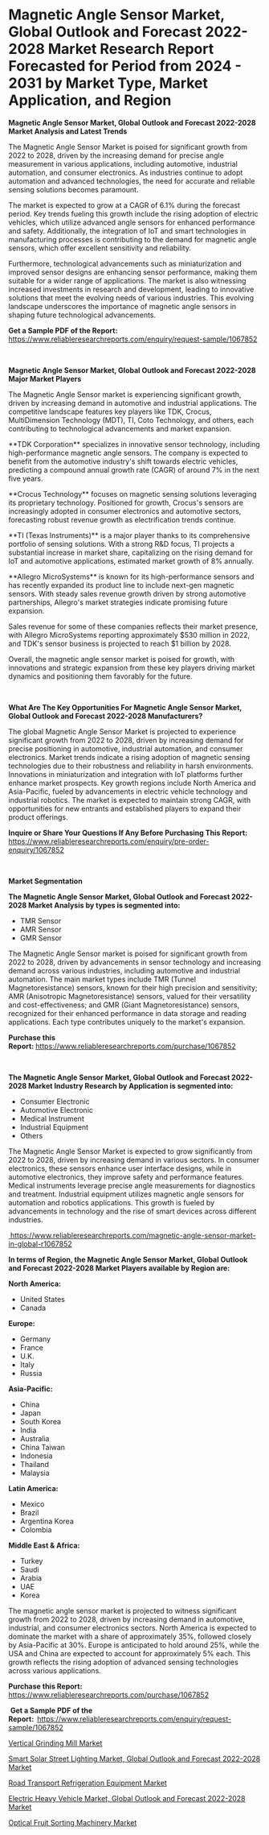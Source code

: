 <p><h1>Magnetic Angle Sensor Market, Global Outlook and Forecast 2022-2028 Market Research Report Forecasted for Period from 2024 -  2031 by Market Type, Market Application, and Region</h1></p><p><strong>Magnetic Angle Sensor Market, Global Outlook and Forecast 2022-2028 Market Analysis and Latest Trends</strong></p>
<p><p>The Magnetic Angle Sensor Market is poised for significant growth from 2022 to 2028, driven by the increasing demand for precise angle measurement in various applications, including automotive, industrial automation, and consumer electronics. As industries continue to adopt automation and advanced technologies, the need for accurate and reliable sensing solutions becomes paramount. </p><p>The market is expected to grow at a CAGR of 6.1% during the forecast period. Key trends fueling this growth include the rising adoption of electric vehicles, which utilize advanced angle sensors for enhanced performance and safety. Additionally, the integration of IoT and smart technologies in manufacturing processes is contributing to the demand for magnetic angle sensors, which offer excellent sensitivity and reliability. </p><p>Furthermore, technological advancements such as miniaturization and improved sensor designs are enhancing sensor performance, making them suitable for a wider range of applications. The market is also witnessing increased investments in research and development, leading to innovative solutions that meet the evolving needs of various industries. This evolving landscape underscores the importance of magnetic angle sensors in shaping future technological advancements.</p></p>
<p><strong>Get a Sample PDF of the Report:&nbsp;</strong> <a href="https://www.reliableresearchreports.com/enquiry/request-sample/1067852?utm_campaign=113&utm_medium=2&utm_source=Github&utm_content=ia&utm_term=04122024&utm_id=magnetic-angle-sensor-market-global-outlook-and-forecast-2022-2028">https://www.reliableresearchreports.com/enquiry/request-sample/1067852</a></p>
<p>&nbsp;</p>
<p><strong>Magnetic Angle Sensor Market, Global Outlook and Forecast 2022-2028 Major Market Players</strong></p>
<p><p>The Magnetic Angle Sensor market is experiencing significant growth, driven by increasing demand in automotive and industrial applications. The competitive landscape features key players like TDK, Crocus, MultiDimension Technology (MDT), TI, Coto Technology, and others, each contributing to technological advancements and market expansion.</p><p>**TDK Corporation** specializes in innovative sensor technology, including high-performance magnetic angle sensors. The company is expected to benefit from the automotive industry's shift towards electric vehicles, predicting a compound annual growth rate (CAGR) of around 7% in the next five years.</p><p>**Crocus Technology** focuses on magnetic sensing solutions leveraging its proprietary technology. Positioned for growth, Crocus's sensors are increasingly adopted in consumer electronics and automotive sectors, forecasting robust revenue growth as electrification trends continue.</p><p>**TI (Texas Instruments)** is a major player thanks to its comprehensive portfolio of sensing solutions. With a strong R&D focus, TI projects a substantial increase in market share, capitalizing on the rising demand for IoT and automotive applications, estimated market growth of 8% annually.</p><p>**Allegro MicroSystems** is known for its high-performance sensors and has recently expanded its product line to include next-gen magnetic sensors. With steady sales revenue growth driven by strong automotive partnerships, Allegro's market strategies indicate promising future expansion. </p><p>Sales revenue for some of these companies reflects their market presence, with Allegro MicroSystems reporting approximately $530 million in 2022, and TDK's sensor business is projected to reach $1 billion by 2028.</p><p>Overall, the magnetic angle sensor market is poised for growth, with innovations and strategic expansion from these key players driving market dynamics and positioning them favorably for the future.</p></p>
<p>&nbsp;</p>
<p><strong>What Are The Key Opportunities For Magnetic Angle Sensor Market, Global Outlook and Forecast 2022-2028 Manufacturers?</strong></p>
<p><p>The global Magnetic Angle Sensor Market is projected to experience significant growth from 2022 to 2028, driven by increasing demand for precise positioning in automotive, industrial automation, and consumer electronics. Market trends indicate a rising adoption of magnetic sensing technologies due to their robustness and reliability in harsh environments. Innovations in miniaturization and integration with IoT platforms further enhance market prospects. Key growth regions include North America and Asia-Pacific, fueled by advancements in electric vehicle technology and industrial robotics. The market is expected to maintain strong CAGR, with opportunities for new entrants and established players to expand their product offerings.</p></p>
<p><strong>Inquire or Share Your Questions If Any Before Purchasing This Report:</strong> <a href="https://www.reliableresearchreports.com/enquiry/pre-order-enquiry/1067852?utm_campaign=113&utm_medium=2&utm_source=Github&utm_content=ia&utm_term=04122024&utm_id=magnetic-angle-sensor-market-global-outlook-and-forecast-2022-2028">https://www.reliableresearchreports.com/enquiry/pre-order-enquiry/1067852</a></p>
<p>&nbsp;</p>
<p><strong>Market Segmentation</strong></p>
<p><strong>The Magnetic Angle Sensor Market, Global Outlook and Forecast 2022-2028 Market Analysis by types is segmented into:</strong></p>
<p><ul><li>TMR Sensor</li><li>AMR Sensor</li><li>GMR Sensor</li></ul></p>
<p><p>The Magnetic Angle Sensor market is poised for significant growth from 2022 to 2028, driven by advancements in sensor technology and increasing demand across various industries, including automotive and industrial automation. The main market types include TMR (Tunnel Magnetoresistance) sensors, known for their high precision and sensitivity; AMR (Anisotropic Magnetoresistance) sensors, valued for their versatility and cost-effectiveness; and GMR (Giant Magnetoresistance) sensors, recognized for their enhanced performance in data storage and reading applications. Each type contributes uniquely to the market's expansion.</p></p>
<p><strong>Purchase this Report:&nbsp;</strong><a href="https://www.reliableresearchreports.com/purchase/1067852?utm_campaign=113&utm_medium=2&utm_source=Github&utm_content=ia&utm_term=04122024&utm_id=magnetic-angle-sensor-market-global-outlook-and-forecast-2022-2028">https://www.reliableresearchreports.com/purchase/1067852</a></p>
<p>&nbsp;</p>
<p><strong>The Magnetic Angle Sensor Market, Global Outlook and Forecast 2022-2028 Market Industry Research by Application is segmented into:</strong></p>
<p><ul><li>Consumer Electronic</li><li>Automotive Electronic</li><li>Medical Instrument</li><li>Industrial Equipment</li><li>Others</li></ul></p>
<p><p>The Magnetic Angle Sensor Market is expected to grow significantly from 2022 to 2028, driven by increasing demand in various sectors. In consumer electronics, these sensors enhance user interface designs, while in automotive electronics, they improve safety and performance features. Medical instruments leverage precise angle measurements for diagnostics and treatment. Industrial equipment utilizes magnetic angle sensors for automation and robotics applications. This growth is fueled by advancements in technology and the rise of smart devices across different industries.</p></p>
<p><a href="https://www.reliableresearchreports.com/magnetic-angle-sensor-market-in-global-r1067852?utm_campaign=113&utm_medium=2&utm_source=Github&utm_content=ia&utm_term=04122024&utm_id=magnetic-angle-sensor-market-global-outlook-and-forecast-2022-2028">&nbsp;https://www.reliableresearchreports.com/magnetic-angle-sensor-market-in-global-r1067852</a></p>
<p><strong>In terms of Region, the Magnetic Angle Sensor Market, Global Outlook and Forecast 2022-2028 Market Players available by Region are:</strong></p>
<p>
    <p> <strong> North America: </strong>
        <ul>
            <li>United States</li>
            <li>Canada</li>
        </ul>
        </p> 
    <p> <strong> Europe: </strong>
        <ul>
            <li>Germany</li>
            <li>France</li>
            <li>U.K.</li>
            <li>Italy</li>
            <li>Russia</li>
        </ul>
        </p> 
    <p> <strong> Asia-Pacific: </strong>
        <ul>
            <li>China</li>
            <li>Japan</li>
            <li>South Korea</li>
            <li>India</li>
            <li>Australia</li>
            <li>China Taiwan</li>
            <li>Indonesia</li>
            <li>Thailand</li>
            <li>Malaysia</li>
        </ul>
        </p> 
    <p> <strong> Latin America: </strong>
        <ul>
            <li>Mexico</li>
            <li>Brazil</li>
            <li>Argentina Korea</li>
            <li>Colombia</li>
        </ul>
        </p> 
    <p> <strong> Middle East & Africa: </strong>
        <ul>
            <li>Turkey</li>
            <li>Saudi</li>
            <li>Arabia</li>
            <li>UAE</li>
            <li>Korea</li>
        </ul>
    </p>
    </p>
<p><p>The magnetic angle sensor market is projected to witness significant growth from 2022 to 2028, driven by increasing demand in automotive, industrial, and consumer electronics sectors. North America is expected to dominate the market with a share of approximately 35%, followed closely by Asia-Pacific at 30%. Europe is anticipated to hold around 25%, while the USA and China are expected to account for approximately 5% each. This growth reflects the rising adoption of advanced sensing technologies across various applications.</p></p>
<p><strong>Purchase this Report: </strong><a href="https://www.reliableresearchreports.com/purchase/1067852?utm_campaign=113&utm_medium=2&utm_source=Github&utm_content=ia&utm_term=04122024&utm_id=magnetic-angle-sensor-market-global-outlook-and-forecast-2022-2028">https://www.reliableresearchreports.com/purchase/1067852</a></p>
<p>&nbsp;<strong>Get a Sample PDF of the Report:&nbsp;&nbsp;</strong><a href="https://www.reliableresearchreports.com/enquiry/request-sample/1067852?utm_campaign=113&utm_medium=2&utm_source=Github&utm_content=ia&utm_term=04122024&utm_id=magnetic-angle-sensor-market-global-outlook-and-forecast-2022-2028">https://www.reliableresearchreports.com/enquiry/request-sample/1067852</a></p>
<p><strong></strong></p>
<p><p><a href="https://issuu.com/reportprime-2/docs/vertical-grinding-mill-market-size-2030.pptx?utm_campaign=113&utm_medium=2&utm_source=Github&utm_content=ia&utm_term=04122024&utm_id=magnetic-angle-sensor-market-global-outlook-and-forecast-2022-2028">Vertical Grinding Mill Market</a></p><p><a href="https://github.com/SamiaChowdhury801/Market-Research-Report-List-1/blob/main/smart-solar-street-lighting-market-global-outlook-and-forecast-2022-2028-market.md?utm_campaign=113&utm_medium=2&utm_source=Github&utm_content=ia&utm_term=04122024&utm_id=magnetic-angle-sensor-market-global-outlook-and-forecast-2022-2028">Smart Solar Street Lighting Market, Global Outlook and Forecast 2022-2028 Market</a></p><p><a href="https://www.linkedin.com/pulse/examining-ups-downs-road-transport-refrigeration-equipment-btglf?utm_campaign=113&utm_medium=2&utm_source=Github&utm_content=ia&utm_term=04122024&utm_id=magnetic-angle-sensor-market-global-outlook-and-forecast-2022-2028">Road Transport Refrigeration Equipment Market</a></p><p><a href="https://github.com/BellAuer/Market-Research-Report-List-1/blob/main/electric-heavy-vehicle-market-global-outlook-and-forecast-2022-2028-market.md?utm_campaign=113&utm_medium=2&utm_source=Github&utm_content=ia&utm_term=04122024&utm_id=magnetic-angle-sensor-market-global-outlook-and-forecast-2022-2028">Electric Heavy Vehicle Market, Global Outlook and Forecast 2022-2028 Market</a></p><p><a href="https://issuu.com/reportprime-2/docs/optical-fruit-sorting-machinery-market-size-2030.p?utm_campaign=113&utm_medium=2&utm_source=Github&utm_content=ia&utm_term=04122024&utm_id=magnetic-angle-sensor-market-global-outlook-and-forecast-2022-2028">Optical Fruit Sorting Machinery Market</a></p></p>